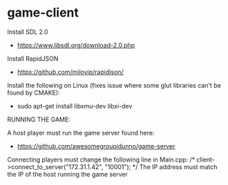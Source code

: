# game-client

Install SDL 2.0
* https://www.libsdl.org/download-2.0.php

Install RapidJSON
* https://github.com/miloyip/rapidjson/

Install the following on Linux (fixes issue where some glut libraries can't be found by CMAKE):
* sudo apt-get install libxmu-dev libxi-dev


RUNNING THE GAME:

A host player must run the game server found here:
* https://github.com/awesomegroupidunno/game-server

Connecting players must change the following line in Main.cpp:
/* client->connect_to_server("172.31.1.42", "10001"); */
The IP address must match the IP of the host running the game server
